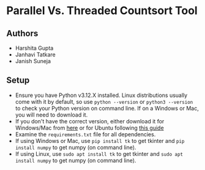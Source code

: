 # Parallel Vs. Threaded Countsort Tool

## Authors
- Harshita Gupta
- Janhavi Tatkare
- Janish Suneja

## Setup
- Ensure you have Python v3.12.X installed. Linux distributions usually come with it by default, so use `python --version` or `python3 --version` to check your Python version on command line. If on a Windows or Mac, you will need to download it.
- If you don't have the correct version, either download it for Windows/Mac from [here](https://www.python.org/downloads/) or for Ubuntu following [this guide](https://cloudbytes.dev/snippets/upgrade-python-to-latest-version-on-ubuntu-linux)
- Examine the `requirements.txt` file for all dependencies.
- If using Windows or Mac, use `pip install tk` to get tkinter and `pip install numpy` to get numpy (on command line).
- If using Linux, use `sudo apt install tk` to get tkinter and `sudo apt install numpy` to get numpy (on command line).